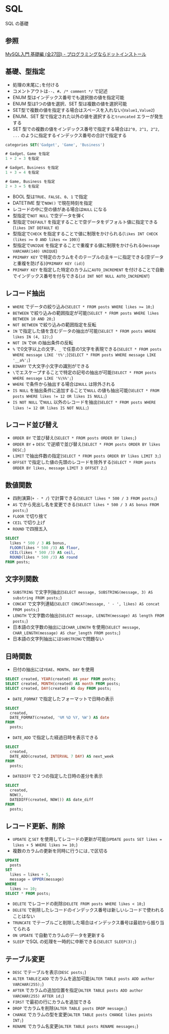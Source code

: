 # SQL

SQL の基礎

## 参照

[MySQL入門 基礎編 \(全27回\) \- プログラミングならドットインストール](https://dotinstall.com/lessons/basic_mysql_beginner)

## 基礎、型指定

* 処理の末尾に`;`を付ける
* コメントアウトは`--`、`#`、`/* comment */` で記述
* ENUM 型はインデックス番号でも選択肢の値を指定可能
* ENUM 型は1つの値を選択、SET 型は複数の値を選択可能
* SET型で複数の値を指定する場合はスペースを入れない(`Value1,Value2`)
* ENUM、SET 型で指定された以外の値を選択すると`truncated` エラーが発生する
* SET 型での複数の値をインデックス番号で指定する場合は`2^0, 2^1, 2^2, ...` のように指定するインデックス番号の合計で指定する

```SQL
categories SET('Gadget', 'Game', 'Business')

# Gadget、Game を指定
1 + 2 = 3 を指定

# Gadget、Business を指定
1 + 3 = 4 を指定

# Game, Business を指定
2 + 3 = 5 を指定
```

* BOOL 型は`TRUE`、`FALSE`、`0`、`1` で指定
* DATETIME 型で`NOW()` で現在時刻を指定
* レコードの中に空の値がある場合は`NULL` になる
* 型指定で`NOT NULL` で空データを弾く
* 型指定で`DEFAULT` を指定することで空データをデフォルト値に指定できる(`likes INT DEFAULT 0`)
* 型指定で`CHECK` を指定することで値に制限をかけられる(`likes INT CHECK (likes >= 0 AND likes <= 100)`)
* 型指定で`UNIQUE` を指定することで重複する値に制限をかけられる(`message VARCHAR(140) UNIQUE`)
* `PRIMARY KEY` で特定のカラムをそのテーブルの主キーに指定できる(空データと重複を防げる)(`PRIMARY KEY (id)`)
* `PRIMARY KEY` を指定した特定のカラムに`AUTO_INCREMENT` を付けることで自動でインデックス番号を付与できる(`id INT NOT NULL AUTO_INCREMENT`)

## レコード抽出

* `WHERE` でデータの絞り込み(`SELECT * FROM posts WHERE likes >= 10;`)
* `BETWEEN` で絞り込みの範囲指定が可能(`SELECT * FROM posts WHERE likes BETWEEN 10 AND 20;`)
* `NOT BETWEEN` で絞り込みの範囲指定を反転
* `IN` で指定した値を含むデータの抽出が可能(`SELECT * FROM posts WHERE likes IN (4, 12);`)
* `NOT IN` で`OR` の抽出条件の反転
* `%` で0文字以上の文字、`_` で任意の1文字を表現できる(`SELECT * FROM posts WHERE message LIKE 't%';`)(`SELECT * FROM posts WHERE message LIKE '__a%';`)
* `BINARY` で大文字小文字の識別ができる
* `\`でエスケープすることで特定の記号の抽出が可能(`SELECT * FROM posts WHERE message LIKE '%\%%';`)
* `WHERE` で条件から抽出する場合は`NULL` は除外される
* `IS NULL` を抽出条件に追加することで`NULL` の値も抽出可能(`SELECT * FROM posts WHERE likes != 12 OR likes IS NULL;`)
* `IS NOT NULL` で`NULL` 以外のレコードを抽出(`SELECT * FROM posts WHERE likes != 12 OR likes IS NOT NULL;`)

## レコード並び替え

* `ORDER BY` で並び替え(`SELECT * FROM posts ORDER BY likes;`)
* `ORDER BY` + `DESC` で逆順で並び替え(`SELECT * FROM posts ORDER BY likes DESC;`)
* `LIMIT` で抽出件数の指定(`SELECT * FROM posts ORDER BY likes LIMIT 3;`)
* `OFFSET` で指定した値の先頭のレコードを除外する(`SELECT * FROM posts ORDER BY likes, message LIMIT 3 OFFSET 2;`)

## 数値関数

* 四則演算(`+ - * /`) で計算できる(`SELECT likes * 500 / 3 FROM posts;`)
* `AS` でから見出し名を変更できる(`SELECT likes * 500 / 3 AS bonus FROM posts;`)
* `FLOOR` で切り捨て
* `CEIL` で切り上げ
* `ROUND` で四捨五入

```SQL
SELECT
  likes * 500 / 3 AS bonus,
  FLOOR(likes * 500 /3) AS floor,
  CEIL(likes * 500 /3) AS ceil,
  ROUND(likes * 500 /3) AS round
FROM posts;
```

## 文字列関数

* `SUBSTRING` で文字列抽出(`SELECT message, SUBSTRING(message, 3) AS substring FROM posts;`)
* `CONCAT` で文字列連結(`SELECT CONCAT(message, ' - ', likes) AS concat FROM posts;`)
* `LENGTH` で文字数の抽出(`SELECT message, LENGTH(message) AS length FROM posts;`)
* 日本語の文字数の抽出には`CHAR_LENGTH` を使用(`SELECT message, CHAR_LENGTH(message) AS char_length FROM posts;`)
* 日本語の文字列抽出には`SUBSTRING`で問題ない

## 日時関数

* 日付の抽出には`YEAE`、`MONTH`、`DAY` を使用

```SQL
SELECT created, YEAR(created) AS year FROM posts;
SELECT created, MONTH(created) AS month FROM posts;
SELECT created, DAY(created) AS day FROM posts;
```

* `DATE_FORMAT` で指定したフォーマットで日時の表示

```SQL
SELECT
  created,
  DATE_FORMAT(created, '%M %D %Y, %W') AS date
FROM
  posts;
```

* `DATE_ADD` で指定した経過日時を表示できる

```SQL
SELECT
  created,
  DATE_ADD(created, INTERVAL 7 DAY) AS next_week
FROM
  posts;
```

* `DATEDIFF` で２つの指定した日時の差分を表示

```SQL
SELECT
  created,
  NOW(),
  DATEDIFF(created, NOW()) AS date_diff
FROM
  posts;
```

## レコード更新、削除

* `UPDATE` と`SET` を使用してレコードの更新が可能(`UPDATE posts SET likes = likes + 5 WHERE likes >= 10;`)
* 複数のカラムの更新を同時に行うには`,`で区切る

```SQL
UPDATE
  posts
SET
  likes = likes + 5,
  message = UPPER(message)
WHERE
  likes >= 10;
SELECT * FROM posts;
```

* `DELETE` でレコードの削除(`DELETE FROM posts WHERE likes < 10;`)
* `DELETE` で削除したレコードのインデックス番号は新しいレコードで使われることはない
* `TRUNCATE` でテーブルごと削除した場合はインデックス番号は最初から振り当てられる
* `ON UPDATE` で自動でカラムのデータを更新する
* `SLEEP` でSQL の処理を一時的に中断できる(`SELECT SLEEP(3);`)

## テーブル変更

* `DESC` でテーブルを表示(`DESC posts;`)
* `ALTER TABLE`と`ADD` でカラムを追加可能(`ALTER TABLE posts ADD author VARCHAR(255);`)
* `AFTER` でカラムの追加位置を指定(`ALTER TABLE posts ADD author VARCHAR(255) AFTER id;`)
* `FIRST` で最初の行にカラムを追加できる
* `DROP` でカラムを削除(`ALTER TABLE posts DROP message;`)
* `CHANGE` でカラムの型を変更(`ALTER TABLE posts CHANGE likes points INT;`)
* `RENAME` でカラム名変更(`ALTER TABLE posts RENAME messages;`)
